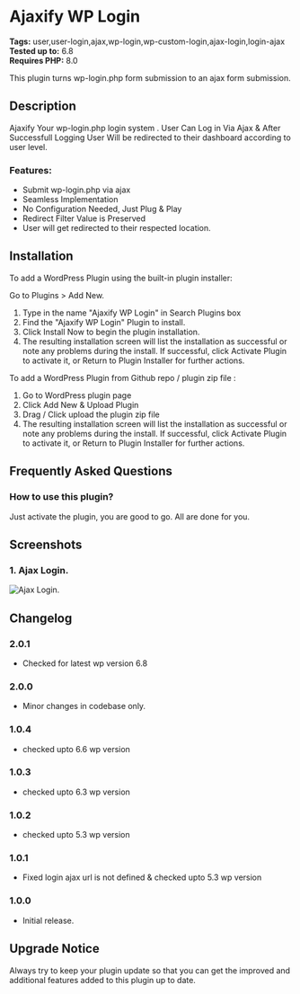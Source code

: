 # Ajaxify WP Login

**Tags:** user,user-login,ajax,wp-login,wp-custom-login,ajax-login,login-ajax \
**Tested up to:** 6.8 \
**Requires PHP:** 8.0

This plugin turns wp-login.php form submission to an ajax form submission.

## Description

Ajaxify Your wp-login.php login system . User Can Log in Via Ajax & After Successfull Logging User Will be redirected to their dashboard according to user level.

### Features:

- Submit wp-login.php via ajax
- Seamless Implementation
- No Configuration Needed, Just Plug & Play
- Redirect Filter Value is Preserved
- User will get redirected to their respected location.

## Installation

To add a WordPress Plugin using the built-in plugin installer:

Go to Plugins > Add New.

1. Type in the name "Ajaxify WP Login" in Search Plugins box
2. Find the "Ajaxify WP Login" Plugin to install.
3. Click Install Now to begin the plugin installation.
4. The resulting installation screen will list the installation as successful or note any problems during the install.
If successful, click Activate Plugin to activate it, or Return to Plugin Installer for further actions.

To add a WordPress Plugin from Github repo / plugin zip file :
1. Go to WordPress plugin page
2. Click Add New & Upload Plugin
3. Drag / Click upload the plugin zip file
4. The resulting installation screen will list the installation as successful or note any problems during the install.
If successful, click Activate Plugin to activate it, or Return to Plugin Installer for further actions.

## Frequently Asked Questions

### How to use this plugin?

Just activate the plugin, you are good to go. All are done for you.

## Screenshots

### 1. Ajax Login.

![Ajax Login.](https://ps.w.org/wp-login-ajaxify/assets/screenshot-1.png)


## Changelog

### 2.0.1
- Checked for latest wp version 6.8

### 2.0.0
- Minor changes in codebase only.

### 1.0.4

- checked upto 6.6 wp version
### 1.0.3

- checked upto 6.3 wp version
### 1.0.2

- checked upto 5.3 wp version
### 1.0.1

- Fixed login ajax url is not defined & checked upto 5.3 wp version
### 1.0.0

- Initial release.

## Upgrade Notice

Always try to keep your plugin update so that you can get the improved and additional features added to this plugin up to date.